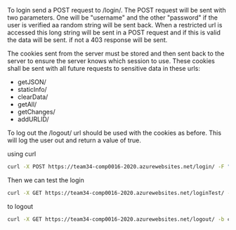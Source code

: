 To login send a POST request to /login/. The POST request will be sent with two parameters. One will be "username" and the other "password"
if the user is verified aa random string will be sent back. When a restricted url is accessed this long string will be sent in a POST request and if this is valid the data will be sent. if not a 403 response will be sent. 

The cookies sent from the server must be stored and then sent back to the server to ensure the server knows which session to use. These cookies shall be sent with all future requests to sensitive data in these urls:
* getJSON/
* staticInfo/
* clearData/
* getAll/
* getChanges/
* addURLID/

To log out the /logout/ url should be used with the cookies as before. This will log the user out and return a value of true.

using curl
```BASH
curl -X POST https://team34-comp0016-2020.azurewebsites.net/login/ -F "username=<Username>" -F "password=<Password>" -c cookies.txt
```
Then we can test the login
```BASH
curl -X GET https://team34-comp0016-2020.azurewebsites.net/loginTest/ -b cookies.txt         
```
to logout
```BASH
curl -X GET https://team34-comp0016-2020.azurewebsites.net/logout/ -b cookies.txt    
```